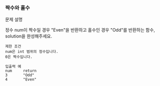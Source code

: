 ### 짝수와 홀수 

문제 설명

정수 num이 짝수일 경우 "Even"을 반환하고 홀수인 경우 "Odd"를 반환하는 함수, solution을 완성해주세요.
```
제한 조건
num은 int 범위의 정수입니다.
0은 짝수입니다.

입출력 예
num 	return
3       "Odd"
4       "Even"
```
